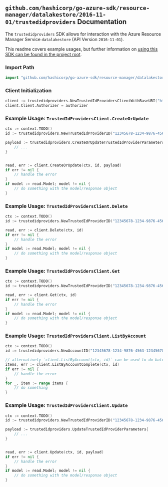 
## `github.com/hashicorp/go-azure-sdk/resource-manager/datalakestore/2016-11-01/trustedidproviders` Documentation

The `trustedidproviders` SDK allows for interaction with the Azure Resource Manager Service `datalakestore` (API Version `2016-11-01`).

This readme covers example usages, but further information on [using this SDK can be found in the project root](https://github.com/hashicorp/go-azure-sdk/tree/main/docs).

### Import Path

```go
import "github.com/hashicorp/go-azure-sdk/resource-manager/datalakestore/2016-11-01/trustedidproviders"
```


### Client Initialization

```go
client := trustedidproviders.NewTrustedIdProvidersClientWithBaseURI("https://management.azure.com")
client.Client.Authorizer = authorizer
```


### Example Usage: `TrustedIdProvidersClient.CreateOrUpdate`

```go
ctx := context.TODO()
id := trustedidproviders.NewTrustedIdProviderID("12345678-1234-9876-4563-123456789012", "example-resource-group", "accountValue", "trustedIdProviderValue")

payload := trustedidproviders.CreateOrUpdateTrustedIdProviderParameters{
	// ...
}


read, err := client.CreateOrUpdate(ctx, id, payload)
if err != nil {
	// handle the error
}
if model := read.Model; model != nil {
	// do something with the model/response object
}
```


### Example Usage: `TrustedIdProvidersClient.Delete`

```go
ctx := context.TODO()
id := trustedidproviders.NewTrustedIdProviderID("12345678-1234-9876-4563-123456789012", "example-resource-group", "accountValue", "trustedIdProviderValue")

read, err := client.Delete(ctx, id)
if err != nil {
	// handle the error
}
if model := read.Model; model != nil {
	// do something with the model/response object
}
```


### Example Usage: `TrustedIdProvidersClient.Get`

```go
ctx := context.TODO()
id := trustedidproviders.NewTrustedIdProviderID("12345678-1234-9876-4563-123456789012", "example-resource-group", "accountValue", "trustedIdProviderValue")

read, err := client.Get(ctx, id)
if err != nil {
	// handle the error
}
if model := read.Model; model != nil {
	// do something with the model/response object
}
```


### Example Usage: `TrustedIdProvidersClient.ListByAccount`

```go
ctx := context.TODO()
id := trustedidproviders.NewAccountID("12345678-1234-9876-4563-123456789012", "example-resource-group", "accountValue")

// alternatively `client.ListByAccount(ctx, id)` can be used to do batched pagination
items, err := client.ListByAccountComplete(ctx, id)
if err != nil {
	// handle the error
}
for _, item := range items {
	// do something
}
```


### Example Usage: `TrustedIdProvidersClient.Update`

```go
ctx := context.TODO()
id := trustedidproviders.NewTrustedIdProviderID("12345678-1234-9876-4563-123456789012", "example-resource-group", "accountValue", "trustedIdProviderValue")

payload := trustedidproviders.UpdateTrustedIdProviderParameters{
	// ...
}


read, err := client.Update(ctx, id, payload)
if err != nil {
	// handle the error
}
if model := read.Model; model != nil {
	// do something with the model/response object
}
```
